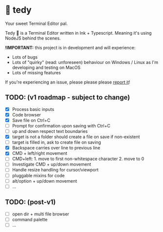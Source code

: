 # 🧸 tedy

Your sweet Terminal Editor pal.

Tedy 🧸 is a Terminal Editor written in Ink + Typescript. Meaning it's using
NodeJS behind the scenes.

**!IMPORTANT:** this project is in development and will experience:

- Lots of bugs
- Lots of "quirky" (read: unforeseen) behaviour on Windows / Linux as I'm
  developing and testing on MacOS
- Lots of missing features

If you're experiencing an issue, please please please
[report it](https://github.com/jeroenptrs/tedy)!

## TODO: (v1 roadmap - subject to change)

- [x] Process basic inputs
- [x] Code browser
- [x] Save file on Ctrl+C
- [ ] Prompt for confirmation upon saving with Ctrl+C
- [ ] up and down respect text boundaries
- [x] target is not a folder should create a file on save if non-existent
- [ ] target is filled in, ask to create file on saving
- [x] Backspace carries over line to previous line
- [x] CMD + left/right movement
- [ ] CMD+left: 1. move to first non-whitespace character 2. move to 0
- [ ] Investigate CMD + up/down movement
- [ ] Handle resize handling for cursor/viewport
- [ ] pluggable mixins for code
- [ ] alt/option + up/down movement
- [ ] ...

## TODO: (post-v1)

- [ ] open dir + multi file browser
- [ ] command palette
- [ ] ...
